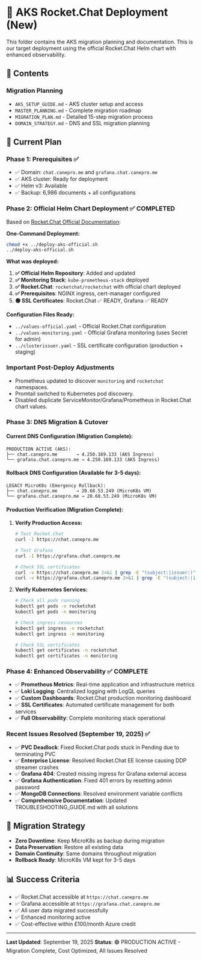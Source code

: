 # 🚀 AKS Rocket.Chat Deployment (New)

This folder contains the AKS migration planning and documentation. This is our target deployment using the official Rocket.Chat Helm chart with enhanced observability.

## 📁 Contents

### Migration Planning
- `AKS_SETUP_GUIDE.md` - AKS cluster setup and access
- `MASTER_PLANNING.md` - Complete migration roadmap
- `MIGRATION_PLAN.md` - Detailed 15-step migration process
- `DOMAIN_STRATEGY.md` - DNS and SSL migration planning

## 🎯 Current Plan

### Phase 1: Prerequisites ✅
- ✅ Domain: `chat.canepro.me` and `grafana.chat.canepro.me`
- ✅ AKS cluster: Ready for deployment
- ✅ Helm v3: Available
- ✅ Backup: 6,986 documents + all configurations

### Phase 2: Official Helm Chart Deployment ✅ COMPLETED
Based on [Rocket.Chat Official Documentation](https://docs.rocket.chat/docs/deploy-with-kubernetes):

**One-Command Deployment:**
```bash
chmod +x ../deploy-aks-official.sh
../deploy-aks-official.sh
```

**What was deployed:**
1. **✅ Official Helm Repository**: Added and updated
2. **✅ Monitoring Stack**: `kube-prometheus-stack` deployed
3. **✅ Rocket.Chat**: `rocketchat/rocketchat` with official chart deployed
4. **✅ Prerequisites**: NGINX ingress, cert-manager configured
5. **🟢 SSL Certificates**: Rocket.Chat ✅ READY, Grafana ✅ READY

**Configuration Files Ready:**
- `../values-official.yaml` - Official Rocket.Chat configuration
- `../values-monitoring.yaml` - Official Grafana monitoring (uses Secret for admin)
- `../clusterissuer.yaml` - SSL certificate configuration (production + staging)

### Important Post-Deploy Adjustments
- Prometheus updated to discover `monitoring` and `rocketchat` namespaces.
- Promtail switched to Kubernetes pod discovery.
- Disabled duplicate ServiceMonitor/Grafana/Prometheus in Rocket.Chat chart values.

### Phase 3: DNS Migration & Cutover

#### **Current DNS Configuration (Migration Complete):**
```
PRODUCTION ACTIVE (AKS):
├── chat.canepro.me       → 4.250.169.133 (AKS Ingress)
└── grafana.chat.canepro.me → 4.250.169.133 (AKS Ingress)
```

#### **Rollback DNS Configuration (Available for 3-5 days):**
```
LEGACY MicroK8s (Emergency Rollback):
├── chat.canepro.me       → 20.68.53.249 (MicroK8s VM)
└── grafana.chat.canepro.me → 20.68.53.249 (MicroK8s VM)
```

#### **Production Verification (Migration Complete):**
1. **Verify Production Access:**
   ```bash
   # Test Rocket.Chat
   curl -I https://chat.canepro.me

   # Test Grafana
   curl -I https://grafana.chat.canepro.me

   # Check SSL certificates
   curl -v https://chat.canepro.me 2>&1 | grep -E "(subject:|issuer:)"
   curl -v https://grafana.chat.canepro.me 2>&1 | grep -E "(subject:|issuer:)"
   ```

2. **Verify Kubernetes Services:**
   ```bash
   # Check all pods running
   kubectl get pods -n rocketchat
   kubectl get pods -n monitoring

   # Check ingress resources
   kubectl get ingress -n rocketchat
   kubectl get ingress -n monitoring

   # Check SSL certificates
   kubectl get certificates -n rocketchat
   kubectl get certificates -n monitoring
   ```

### Phase 4: Enhanced Observability ✅ COMPLETE
- ✅ **Prometheus Metrics**: Real-time application and infrastructure metrics
- ✅ **Loki Logging**: Centralized logging with LogQL queries
- ✅ **Custom Dashboards**: Rocket.Chat production monitoring dashboard
- ✅ **SSL Certificates**: Automated certificate management for both services
- ✅ **Full Observability**: Complete monitoring stack operational

### Recent Issues Resolved (September 19, 2025) ✅
- ✅ **PVC Deadlock**: Fixed Rocket.Chat pods stuck in Pending due to terminating PVC
- ✅ **Enterprise License**: Resolved Rocket.Chat EE license causing DDP streamer crashes
- ✅ **Grafana 404**: Created missing ingress for Grafana external access
- ✅ **Grafana Authentication**: Fixed 401 errors by resetting admin password
- ✅ **MongoDB Connections**: Resolved environment variable conflicts
- ✅ **Comprehensive Documentation**: Updated TROUBLESHOOTING_GUIDE.md with all solutions

## 🔄 Migration Strategy

- **Zero Downtime**: Keep MicroK8s as backup during migration
- **Data Preservation**: Restore all existing data
- **Domain Continuity**: Same domains throughout migration
- **Rollback Ready**: MicroK8s VM kept for 3-5 days

## 📊 Success Criteria

- ✅ Rocket.Chat accessible at `https://chat.canepro.me`
- ✅ Grafana accessible at `https://grafana.chat.canepro.me`
- ✅ All user data migrated successfully
- ✅ Enhanced monitoring active
- ✅ Cost-effective within £100/month Azure credit

---

**Last Updated**: September 19, 2025
**Status**: 🟢 PRODUCTION ACTIVE - Migration Complete, Cost Optimized, All Issues Resolved
